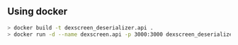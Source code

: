 ## Using docker
```bash
> docker build -t dexscreen_deserializer.api .
> docker run -d --name dexscreen.api -p 3000:3000 dexscreen_deserializer.api
```
